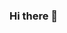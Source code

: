 ### Hi there 👋

<!--
**saikat2912/saikat2912** is a ✨ _special_ ✨ repository because its `README.md` (this file) appears on your GitHub profile.

Here are some ideas to get you started:

- 🔭 I’m currently working on various side projects
- 🌱 I’m currently learning web developement and github copilot
- 👯 I’m looking to collaborate on enthusiastic web developers
- 🤔 I’m looking for help with all
- 💬 Ask me about web development stuffs
- 📫 How to reach me: ...
- 😄 Pronouns: ...
- ⚡ Fun fact: ...
-->
